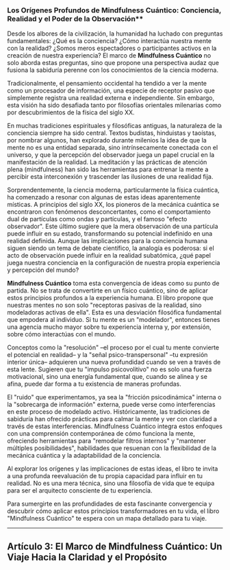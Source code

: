 ### Los Orígenes Profundos de Mindfulness Cuántico: Conciencia, Realidad y el Poder de la Observación**
Desde los albores de la civilización, la humanidad ha luchado con preguntas fundamentales: ¿Qué es la conciencia? ¿Cómo interactúa nuestra mente con la realidad? ¿Somos meros espectadores o participantes activos en la creación de nuestra experiencia? El marco de **Mindfulness Cuántico** no solo aborda estas preguntas, sino que propone una perspectiva audaz que fusiona la sabiduría perenne con los conocimientos de la ciencia moderna.

Tradicionalmente, el pensamiento occidental ha tendido a ver la mente como un procesador de información, una especie de receptor pasivo que simplemente registra una realidad externa e independiente. Sin embargo, esta visión ha sido desafiada tanto por filosofías orientales milenarias como por descubrimientos de la física del siglo XX.

En muchas tradiciones espirituales y filosóficas antiguas, la naturaleza de la conciencia siempre ha sido central. Textos budistas, hinduistas y taoístas, por nombrar algunos, han explorado durante milenios la idea de que la mente no es una entidad separada, sino intrínsecamente conectada con el universo, y que la percepción del observador juega un papel crucial en la manifestación de la realidad. La meditación y las prácticas de atención plena (mindfulness) han sido las herramientas para entrenar la mente a percibir esta interconexión y trascender las ilusiones de una realidad fija.

Sorprendentemente, la ciencia moderna, particularmente la física cuántica, ha comenzado a resonar con algunas de estas ideas aparentemente místicas. A principios del siglo XX, los pioneros de la mecánica cuántica se encontraron con fenómenos desconcertantes, como el comportamiento dual de partículas como ondas y partículas, y el famoso "efecto observador". Este último sugiere que la mera observación de una partícula puede influir en su estado, transformando su potencial indefinido en una realidad definida. Aunque las implicaciones para la conciencia humana siguen siendo un tema de debate científico, la analogía es poderosa: si el acto de observación puede influir en la realidad subatómica, ¿qué papel juega nuestra conciencia en la configuración de nuestra propia experiencia y percepción del mundo?

**Mindfulness Cuántico** toma esta convergencia de ideas como su punto de partida. No se trata de convertirte en un físico cuántico, sino de aplicar estos principios profundos a la experiencia humana. El libro propone que nuestras mentes no son solo "receptoras pasivas de la realidad, sino modeladoras activas de ella". Esta es una desviación filosófica fundamental que empodera al individuo. Si tu mente es un "modelador", entonces tienes una agencia mucho mayor sobre tu experiencia interna y, por extensión, sobre cómo interactúas con el mundo.

Conceptos como la "resolución" –el proceso por el cual tu mente convierte el potencial en realidad– y la "señal psico-transpersonal" –tu expresión interior única– adquieren una nueva profundidad cuando se ven a través de esta lente. Sugieren que tu "impulso psicovolitivo" no es solo una fuerza motivacional, sino una energía fundamental que, cuando se alinea y se afina, puede dar forma a tu existencia de maneras profundas.

El "ruido" que experimentamos, ya sea la "fricción psicodinámica" interna o la "sobrecarga de información" externa, puede verse como interferencias en este proceso de modelado activo. Históricamente, las tradiciones de sabiduría han ofrecido prácticas para calmar la mente y ver con claridad a través de estas interferencias. Mindfulness Cuántico integra estos enfoques con una comprensión contemporánea de cómo funciona la mente, ofreciendo herramientas para "remodelar filtros internos" y "mantener múltiples posibilidades", habilidades que resuenan con la flexibilidad de la mecánica cuántica y la adaptabilidad de la conciencia.

Al explorar los orígenes y las implicaciones de estas ideas, el libro te invita a una profunda reevaluación de tu propia capacidad para influir en tu realidad. No es una mera técnica, sino una filosofía de vida que te equipa para ser el arquitecto consciente de tu experiencia.

Para sumergirte en las profundidades de esta fascinante convergencia y descubrir cómo aplicar estos principios transformadores en tu vida, el libro "Mindfulness Cuántico" te espera con un mapa detallado para tu viaje.

---

## Artículo 3: El Marco de Mindfulness Cuántico: Un Viaje Hacia la Claridad y el Propósito